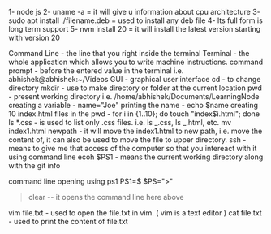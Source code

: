 1- node js
2- uname -a = it will give u information about cpu architecture
3- sudo apt install ./filename.deb = used to install any deb file
4- lts full form is long term support
5- nvm install 20 = it will install the latest version starting with version 20

Command Line - the line that you right inside the terminal
Terminal - the whole application which allows you to write machine instructions.
command prompt - before the entered value in the terminal i.e. abhishek@abhishek:~/Videos
GUI - graphical user interface
cd - to change directory
mkdir - use to make directory or folder at the current location
pwd - present working directory i.e. /home/abhishek/Documents/LearningNode
creating a variable - name="Joe"
printing the name - echo $name
creating 10 index.html files in the pwd - for i in {1..10}; do touch "index$i.html"; done
ls \*.css - is used to list only .css files. i.e. ls _.css, ls _.html, etc.
mv index1.html newpath - it will move the index1.html to new path, i.e. move the content of, it can also be used to move the file to upper directory.
ssh - means to give me that access of the computer so that you intereact with it using command line
ecoh $PS1 - means the current working directory along with the git info

command line opening using ps1
PS1=$
$PS=">"

> clear
> -- it opens the command line here above

vim file.txt - used to open the file.txt in vim. ( vim is a text editor )
cat file.txt - used to print the content of file.txt
